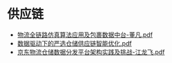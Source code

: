 # <span id = "供应链">供应链</span>

* [物流全链路仿真算法应用及包裹数据中台-董凡.pdf](/doc/scm/物流全链路仿真算法应用及包裹数据中台-董凡.pdf)
* [数据驱动下的严选仓储供应链智能优化.pdf](/doc/scm/数据驱动下的严选仓储供应链智能优化.pdf)
* [京东物流仓储数据分发平台架构实践及挑战-江龙飞.pdf](/doc/architecturalPractice/京东物流仓储数据分发平台架构实践及挑战-江龙飞.pdf)
